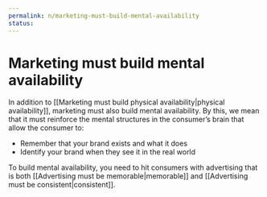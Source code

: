 ```yaml
---
permalink: n/marketing-must-build-mental-availability
status: 
---
```

# Marketing must build mental availability

In addition to [[Marketing must build physical availability|physical availability]], marketing must also build mental availability. By this, we mean that it must reinforce the mental structures in the consumer’s brain that allow the consumer to:

- Remember that your brand exists and what it does
- Identify your brand when they see it in the real world

To build mental availability, you need to hit consumers with advertising that is both [[Advertising must be memorable|memorable]] and [[Advertising must be consistent|consistent]].
